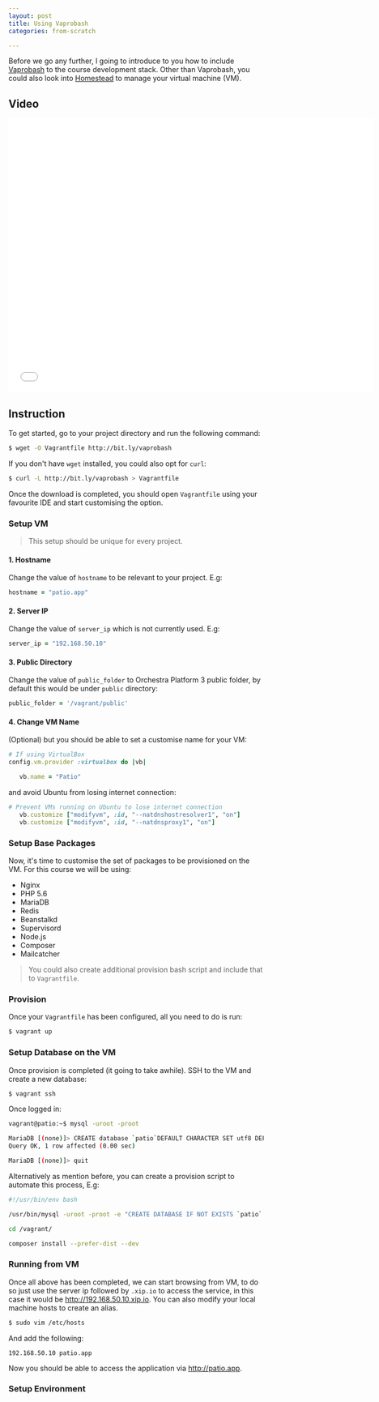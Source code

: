 ```yaml
---
layout: post
title: Using Vaprobash
categories: from-scratch

---
```


Before we go any further, I going to introduce to you how to include [Vaprobash](https://github.com/fideloper/Vaprobash) to the course development stack. Other than Vaprobash, you could also look into [Homestead](http://laravel.com/docs/4.2/homestead) to manage your virtual machine (VM).

<!--more-->

## Video

<iframe width="720" height="540" src="//www.youtube.com/embed/UFiC4Os_9ys?rel=0&amp;vq=hd720" frameborder="0" allowfullscreen></iframe>

## Instruction

To get started, go to your project directory and run the following command:

```bash
$ wget -O Vagrantfile http://bit.ly/vaprobash
```

If you don't have `wget` installed, you could also opt for `curl`:

```bash
$ curl -L http://bit.ly/vaprobash > Vagrantfile
```

Once the download is completed, you should open `Vagrantfile` using your favourite IDE and start customising the option.

### Setup VM

> This setup should be unique for every project.

#### 1. Hostname

Change the value of `hostname` to be relevant to your project. E.g:

```ruby
hostname = "patio.app"
```

#### 2. Server IP

Change the value of `server_ip` which is not currently used. E.g:

```ruby
server_ip = "192.168.50.10"
```

#### 3. Public Directory

Change the value of `public_folder` to Orchestra Platform 3 public folder, by default this would be under `public` directory:

```ruby
public_folder = '/vagrant/public'
```

#### 4. Change VM Name

(Optional) but you should be able to set a customise name for your VM:

```ruby
# If using VirtualBox
config.vm.provider :virtualbox do |vb|

   vb.name = "Patio"
```

and avoid Ubuntu from losing internet connection:

```ruby
# Prevent VMs running on Ubuntu to lose internet connection
   vb.customize ["modifyvm", :id, "--natdnshostresolver1", "on"]
   vb.customize ["modifyvm", :id, "--natdnsproxy1", "on"]
```

### Setup Base Packages

Now, it's time to customise the set of packages to be provisioned on the VM. For this course we will be using:

* Nginx
* PHP 5.6
* MariaDB
* Redis
* Beanstalkd 
* Supervisord
* Node.js
* Composer
* Mailcatcher

> You could also create additional provision bash script and include that to `Vagrantfile`.

### Provision

Once your `Vagrantfile` has been configured, all you need to do is run:

```bash
$ vagrant up
```

### Setup Database on the VM

Once provision is completed (it going to take awhile). SSH to the VM and create a new database:

```bash
$ vagrant ssh
```

Once logged in:

```bash
vagrant@patio:~$ mysql -uroot -proot

MariaDB [(none)]> CREATE database `patio`DEFAULT CHARACTER SET utf8 DEFAULT COLLATE utf8_general_ci;
Query OK, 1 row affected (0.00 sec)

MariaDB [(none)]> quit
```

Alternatively as mention before, you can create a provision script to automate this process, E.g:

```bash
#!/usr/bin/env bash

/usr/bin/mysql -uroot -proot -e "CREATE DATABASE IF NOT EXISTS `patio` DEFAULT CHARACTER SET utf8 DEFAULT COLLATE utf8_general_ci;"

cd /vagrant/

composer install --prefer-dist --dev
```

### Running from VM

Once all above has been completed, we can start browsing from VM, to do so just use the server ip followed by `.xip.io` to access the service, in this case it would be <http://192.168.50.10.xip.io>. You can also modify your local machine hosts to create an alias. 

```bash
$ sudo vim /etc/hosts
```

And add the following:

```
192.168.50.10 patio.app
```

Now you should be able to access the application via <http://patio.app>.

### Setup Environment

